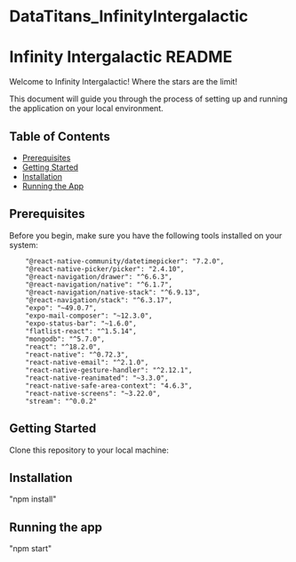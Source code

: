 # DataTitans_InfinityIntergalactic

# Infinity Intergalactic README

Welcome to Infinity Intergalactic! Where the stars are the limit! 

This document will guide you through the process of setting up and running the application on your local environment.

## Table of Contents

- [Prerequisites](#prerequisites)
- [Getting Started](#getting-started)
- [Installation](#installation)
- [Running the App](#running-the-app)

## Prerequisites

Before you begin, make sure you have the following tools installed on your system:

        "@react-native-community/datetimepicker": "7.2.0",
        "@react-native-picker/picker": "2.4.10",
        "@react-navigation/drawer": "^6.6.3",
        "@react-navigation/native": "^6.1.7",
        "@react-navigation/native-stack": "^6.9.13",
        "@react-navigation/stack": "^6.3.17",
        "expo": "~49.0.7",
        "expo-mail-composer": "~12.3.0",
        "expo-status-bar": "~1.6.0",
        "flatlist-react": "^1.5.14",
        "mongodb": "^5.7.0",
        "react": "^18.2.0",
        "react-native": "^0.72.3",
        "react-native-email": "^2.1.0",
        "react-native-gesture-handler": "^2.12.1",
        "react-native-reanimated": "~3.3.0",
        "react-native-safe-area-context": "4.6.3",
        "react-native-screens": "~3.22.0",
        "stream": "^0.0.2"

## Getting Started

Clone this repository to your local machine:

## Installation
"npm install"

## Running the app
"npm start"
